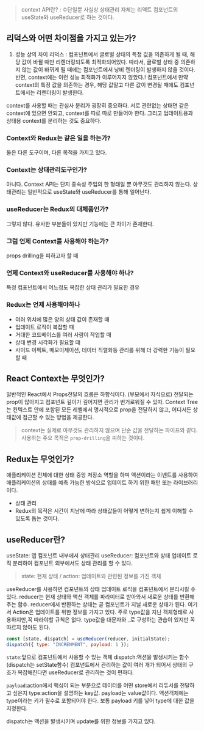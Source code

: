 > context API란? : 수단일뿐 사실상 상태관리 자체는 리액트 컴포넌트의 useState와
> useReducer로 하는 것이다.

## 리덕스와 어떤 차이점을 가지고 있는가?

1. 성능 상의 차이
   리덕스 : 컴포넌트에서 글로벌 상태의 특정 값을 의존하게 될 때, 해당 값이 바뀔
   때만 리렌더링되도록 최적화되어있다. 따라서, 글로벌 상태 중 의존하지 않는 값이
   바뀌게 될 때에는 컴포넌트에서 낭비 렌더링이 발생하지 않을 것이다. 반면,
   context에는 이런 성능 최적화가 이루어지지 않았다.! 컴포넌트에서 만약 context의
   특정 값을 의존하는 경우, 해당 값말고 다른 값이 변경될 때에도 컴포넌트에서는
   리렌더링이 발생한다.

context를 사용할 때는 관심사 분리가 굉장히 중요하다. 서로 관련없는 상태면 같은
context에 있으면 안되고, context를 따로 따로 만들어야 한다. 그리고
업데이트용과 상태용 context를 분리하는 것도 중요하다.

### Context와 Redux는 같은 일을 하는가?

둘은 다른 도구이며, 다른 목적을 가지고 있다.

### Context는 상태관리도구인가?

아니다. Context API는 단지 종속성 주입의 한 형태일 뿐 아무것도 관리하지 않는다.
상태관리는 일반적으로 useState와 useReducer를 통해 일어난다.

### useReducer는 Redux의 대체품인가?

그렇지 않다. 유사한 부분들이 있지만 기능에는 큰 차이가 존재한다.

### 그럼 언제 Context를 사용해야 하는가?

props drilling을 피하고자 할 때

### 언제 Context와 useReducer를 사용해야 하나?

특정 컴포넌트에서 어느정도 복잡한 상태 관리가 필요한 경우

### Redux는 언제 사용해야하나

- 여러 위치에 많은 양의 상태 값이 존재할 때
- 업데이트 로직이 복잡할 때
- 거대한 코드베이스를 여러 사람이 작업할 때
- 상태 변경 시각화가 필요할 떄
- 사이드 이펙트, 메모이제이션, 데이터 직렬화등 관리를 위해 더 강력한 기능이 필요할 때

## React Context는 무엇인가?

일반적인 React에서 Props전달의 흐름은 하향식이다. (부모에서 자식으로) 전달되는 prop이 많아지고
컴포넌트 깊이가 깊어지면 관리가 번거로워질 수 있따.
Context Tree는 컨텍스트 안에 포함된 모든 레벨에서 명시적으로 prop을 전달하지 않고, 어디서든 상태값에 접근할 수 있는 방법을 제공한다.

> context는 실제로 아무것도 관리하지 않으며 단순 값을 전달하는 파이프와 같다. 사용하는 주요 목적은 `prop-drilling`을 피하는 것이다.

## Redux는 무엇인가?

애플리케이션 전체에 대한 상태 중앙 저장소 역할을 하며 액션이라는 이벤트를 사용하여 애플리케이션의 상태를 예측 가능한 방식으로 업데이트 하기 위한 패턴 또는 라이브러리이다.

- 상태 관리
- Redux의 목적은 시간이 지남에 따라 상태값들이 어떻게 변하는지 쉽게 이해할 수 있도록 돕는 것이다.

## useReducer란?

useState: 앱 컴포넌트 내부에서 상태관리 useReducer: 컴포넌트와 상태 업데이트
로직 분리하여 컴포넌트 외부에서도 상태 관리를 할 수 있다.

> state: 현재 상태 / action: 업데이트와 관련된 정보를 가진 객체

useReducer를 사용하면 컴포넌트의 상태 업데이트 로직을 컴포넌트에서 분리시킬 수
있다. reducer는 현재 상태와 액션 객체를 파라미터로 받아와서 새로운 상태를
반환해주는 함수. reducer에서 반환하는 상태는 곧 컴포넌트가 지닐 새로운 상태가
된다. 여기서 Action은 업데이트를 위한 정보를 가지고 있다. 주로 type값을 지닌
객체형태로 사용하지만,꼭 따라야할 규칙은 없다. type값을 대문자와 \_로 구성하는
관습이 있지만 꼭 따르지 않아도 된다.

```js
const [state, dispatch] = useReducer(reducer, initialState);
dispatch({ type: "INCRENMENT", payload: 1 });
```

`state`:앞으로 컴포넌트에서 사용할 수 있는 객체 dispatch:액션을 발생시키는 함수
(dispatch는 setState함수) 컴포넌트에서 관리하는 값이 여러 개가 되어서 상태의
구조가 복잡해진다면 useReducer로 관리하는 것이 편하다.

`payload`:action에서 핵심이 되는 부분으로 데이터를 어떤 store에서 리듀서를
전달하고 싶은지 type:action을 설명하는 key값. payload는 value값이다.
액션객체에는 type이라는 키가 필수로 포함되어야 한다. 보통 payload 키를 넣어
type에 대한 값을 지정한다.

dispatch는 액션을 발생시키며 update를 위한 정보를 가지고 있다.

